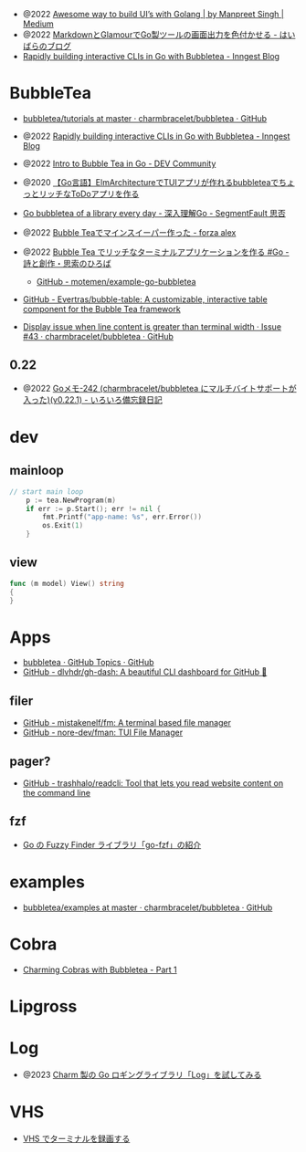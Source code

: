 - @2022 [Awesome way to build UI’s with Golang | by Manpreet Singh | Medium](https://preettheman.medium.com/awesome-way-to-build-uis-with-golang-a4a356201cef)
- @2022 [MarkdownとGlamourでGo製ツールの画面出力を色付かせる - はいばらのブログ](https://haibara-works.hatenablog.com/entry/2022/08/30/003033)
- [Rapidly building interactive CLIs in Go with Bubbletea - Inngest Blog](https://www.inngest.com/blog/interactive-clis-with-bubbletea)

# BubbleTea
- [bubbletea/tutorials at master · charmbracelet/bubbletea · GitHub](https://github.com/charmbracelet/bubbletea/tree/master/tutorials)

- @2022 [Rapidly building interactive CLIs in Go with Bubbletea - Inngest Blog](https://www.inngest.com/blog/interactive-clis-with-bubbletea)
- @2022 [Intro to Bubble Tea in Go - DEV Community](https://dev.to/andyhaskell/intro-to-bubble-tea-in-go-21lg)
- @2020 [【Go言語】ElmArchitectureでTUIアプリが作れるbubbleteaでちょっとリッチなToDoアプリを作る](https://zenn.dev/yuzuy/articles/95e522a39a5423f5bff4)
- [Go bubbletea of a library every day - 深入理解Go - SegmentFault 思否](https://segmentfault.com/a/1190000040179971/en)
- @2022  [Bubble Teaでマインスイーパー作った - forza alex](https://ybalexdp.hatenablog.com/entry/2022/07/24/181932)


- @2022 [Bubble Tea でリッチなターミナルアプリケーションを作る #Go - 詩と創作・思索のひろば](https://motemen.hatenablog.com/entry/2022/06/introduction-to-go-bubbletea)
	- [GitHub - motemen/example-go-bubbletea](https://github.com/motemen/example-go-bubbletea/tree/main)

- [GitHub - Evertras/bubble-table: A customizable, interactive table component for the Bubble Tea framework](https://github.com/Evertras/bubble-table)

- [Display issue when line content is greater than terminal width · Issue #43 · charmbracelet/bubbletea · GitHub](https://github.com/charmbracelet/bubbletea/issues/43)

## 0.22
- @2022 [Goメモ-242 (charmbracelet/bubbletea にマルチバイトサポートが入った)(v0.22.1) - いろいろ備忘録日記](https://devlights.hatenablog.com/entry/2022/08/24/073000)

# dev

## mainloop
```go
// start main loop
    p := tea.NewProgram(m)
    if err := p.Start(); err != nil {
        fmt.Printf("app-name: %s", err.Error())
        os.Exit(1)
    }
```

## view
```go
func (m model) View() string 
{
}
```

# Apps
- [bubbletea · GitHub Topics · GitHub](https://github.com/topics/bubbletea)
- [GitHub - dlvhdr/gh-dash: A beautiful CLI dashboard for GitHub 🚀](https://github.com/dlvhdr/gh-dash)

## filer
- [GitHub - mistakenelf/fm: A terminal based file manager](https://github.com/mistakenelf/fm)
- [GitHub - nore-dev/fman: TUI File Manager](https://github.com/nore-dev/fman)
## pager?
- [GitHub - trashhalo/readcli: Tool that lets you read website content on the command line](https://github.com/trashhalo/readcli)

## fzf
- [Go の Fuzzy Finder ライブラリ「go-fzf」の紹介](https://zenn.dev/kou_pg_0131/articles/go-fzf-introduction)

# examples
- [bubbletea/examples at master · charmbracelet/bubbletea · GitHub](https://github.com/charmbracelet/bubbletea/tree/master/examples)

# Cobra
- [Charming Cobras with Bubbletea - Part 1](https://elewis.dev/charming-cobras-with-bubbletea-part-1)

# Lipgross

# Log
- @2023 [Charm 製の Go ロギングライブラリ「Log」を試してみる](https://zenn.dev/kou_pg_0131/articles/charm-log-introduction)

# VHS
- [VHS でターミナルを録画する](https://zenn.dev/kou_pg_0131/articles/vhs-introduction)
